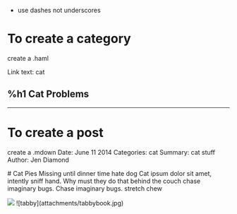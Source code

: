 * use dashes not underscores

# To create a category
create a <blog-category>.haml

Link text: cat

%h1 Cat Problems
------------------------------------------
-------------------------------------

# To create a post
create a <blogpost-title>.mdown
Date: June 11 2014
Categories: cat
Summary: cat stuff
Author: Jen Diamond

\# Cat Pies
Missing until dinner time hate dog
Cat ipsum dolor sit amet, intently sniff hand. Why must they do that behind the couch chase imaginary bugs. Chase imaginary bugs.  stretch chew 

<img src="/attachments/tabbybook.jpg">
![tabby](attachments/tabbybook.jpg)
